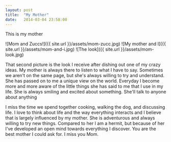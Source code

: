 ```yaml
---
layout: post
title:  "My Mother"
date:   2014-03-04 23:58:00
---
```



This is my mother

![Mom and Zuccs!]({{ site.url }}/assets/mom-zucc.jpg)
![My mother and I]({{ site.url }}/assets/mom-and-i.jpg)
![The look]({{ site.url }}/assets/mom-look.jpg)



That second picture is the look I receive after dishing out one of my crazy ideas. My mother is always there to listen to what I have to say. Sometimes we aren't on the same page, but she's always willing to try and understand. She has passed on to me a unique view on the world. Everyday I become more and more aware of the little things she has said to me that I use in my life. She is always smiling and excited about something. She'll talk to anyone about anything 

I miss the time we spend together cooking, walking the dog, and discussing life. I love to think about life and the way everything interacts and I believe that is largely influenced by my mother. She is adventurous and always willing to try new things. Compared to her I am a hermit, but because of her I've developed an open mind towards everything I discover. You are the best mother I could ask for. I miss you Mom.  
 
